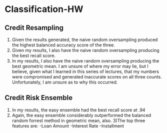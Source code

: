 # Classification-HW

## Credit Resampling

1) Given the results generated, the naive random oversampling produced the highest balanced accuracy score of the three.
2) Given my results, I also have the naive random oversampling producing the best recall score.
3) In my results, I also have the naive random oversampling producing the best geometric mean. I am unsure of where my error may lie, but I believe, given what I learned in this series of lectures, that my numbers were compromised and generated inaccurate scores on all three counts. Unfortunately, I am unsure as to why this occurred.

## Credit Risk Ensemble
1) In my results, the easy ensemble had the best recall score at .94 
2) Again, the easy ensemble considerably outperformed the balanced random forrest method in geometric mean, also.
3)The top three features are:
-Loan Amount
-Interest Rate
-Installment